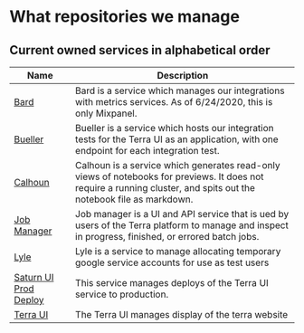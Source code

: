 # What repositories we manage

## Current owned services in alphabetical order
| Name | Description |
| ---- | ----------- |
| [Bard](https://github.com/DataBiosphere/bard) | Bard is a service which manages our integrations with metrics services. As of 6/24/2020, this is only Mixpanel. |
| [Bueller](https://github.com/DataBiosphere/terra-ui/blob/dev/integration-tests/Bueller.md) | Bueller is a service which hosts our integration tests for the Terra UI as an application, with one endpoint for each integration test. |
| [Calhoun](https://github.com/DataBiosphere/calhoun) | Calhoun is a service which generates read-only views of notebooks for previews. It does not require a running cluster, and spits out the notebook file as markdown. |
| [Job Manager](https://github.com/DataBiosphere/job-manager) | Job manager is a UI and API service that is ued by users of the Terra platform to manage and inspect in progress, finished, or errored batch jobs. |
| [Lyle](https://github.com/DataBiosphere/lyle) | Lyle is a service to manage allocating temporary google service accounts for use as test users |
| [Saturn UI Prod Deploy](https://github.com/DataBiosphere/saturn-ui-prod-deploy) | This service manages deploys of the Terra UI service to production. |
| [Terra UI](https://github.com/DataBiosphere/terra-ui) | The Terra UI manages display of the terra website |

